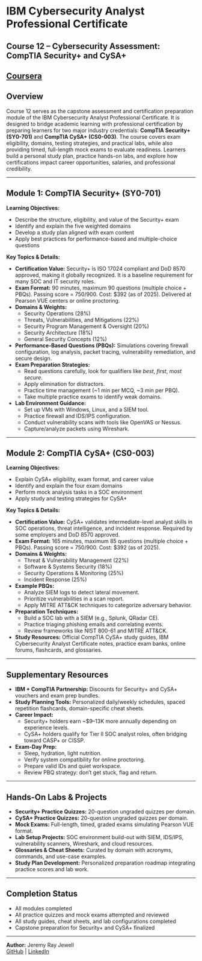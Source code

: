 # IBM Cybersecurity Analyst Professional Certificate  
## Course 12 – Cybersecurity Assessment: CompTIA Security+ and CySA+  

[Coursera](https://www.coursera.org/learn/cybersecurity-assessment-comptia-security-cysa/home/module/1)  
---

## Overview  
Course 12 serves as the capstone assessment and certification preparation module of the IBM Cybersecurity Analyst Professional Certificate. It is designed to bridge academic learning with professional certification by preparing learners for two major industry credentials: **CompTIA Security+ (SY0-701)** and **CompTIA CySA+ (CS0-003)**. The course covers exam eligibility, domains, testing strategies, and practical labs, while also providing timed, full-length mock exams to evaluate readiness. Learners build a personal study plan, practice hands-on labs, and explore how certifications impact career opportunities, salaries, and professional credibility.  

---

## Module 1: CompTIA Security+ (SY0-701)  
**Learning Objectives:**  
- Describe the structure, eligibility, and value of the Security+ exam  
- Identify and explain the five weighted domains  
- Develop a study plan aligned with exam content  
- Apply best practices for performance-based and multiple-choice questions  

**Key Topics & Details:**  
- **Certification Value:** Security+ is ISO 17024 compliant and DoD 8570 approved, making it globally recognized. It is a baseline requirement for many SOC and IT security roles.  
- **Exam Format:** 90 minutes, maximum 90 questions (multiple choice + PBQs). Passing score = 750/900. Cost: $392 (as of 2025). Delivered at Pearson VUE centers or online proctoring.  
- **Domains & Weights:**  
  - Security Operations (28%)  
  - Threats, Vulnerabilities, and Mitigations (22%)  
  - Security Program Management & Oversight (20%)  
  - Security Architecture (18%)  
  - General Security Concepts (12%)  
- **Performance-Based Questions (PBQs):** Simulations covering firewall configuration, log analysis, packet tracing, vulnerability remediation, and secure design.  
- **Exam Preparation Strategies:**  
  - Read questions carefully, look for qualifiers like *best*, *first*, *most secure*.  
  - Apply elimination for distractors.  
  - Practice time management (~1 min per MCQ, ~3 min per PBQ).  
  - Take multiple practice exams to identify weak domains.  
- **Lab Environment Guidance:**  
  - Set up VMs with Windows, Linux, and a SIEM tool.  
  - Practice firewall and IDS/IPS configuration.  
  - Conduct vulnerability scans with tools like OpenVAS or Nessus.  
  - Capture/analyze packets using Wireshark.  

---

## Module 2: CompTIA CySA+ (CS0-003)  
**Learning Objectives:**  
- Explain CySA+ eligibility, exam format, and career value  
- Identify and explain the four exam domains  
- Perform mock analysis tasks in a SOC environment  
- Apply study and testing strategies for CySA+  

**Key Topics & Details:**  
- **Certification Value:** CySA+ validates intermediate-level analyst skills in SOC operations, threat intelligence, and incident response. Required by some employers and DoD 8570 approved.  
- **Exam Format:** 165 minutes, maximum 85 questions (multiple choice + PBQs). Passing score = 750/900. Cost: $392 (as of 2025).  
- **Domains & Weights:**  
  - Threat & Vulnerability Management (22%)  
  - Software & Systems Security (18%)  
  - Security Operations & Monitoring (25%)  
  - Incident Response (25%)  
- **Example PBQs:**  
  - Analyze SIEM logs to detect lateral movement.  
  - Prioritize vulnerabilities in a scan report.  
  - Apply MITRE ATT&CK techniques to categorize adversary behavior.  
- **Preparation Techniques:**  
  - Build a SOC lab with a SIEM (e.g., Splunk, QRadar CE).  
  - Practice triaging phishing emails and correlating events.  
  - Review frameworks like NIST 800-61 and MITRE ATT&CK.  
- **Study Resources:** Official CompTIA CySA+ study guides, IBM Cybersecurity Analyst Certificate notes, practice exam banks, online forums, flashcards, and glossaries.  

---

## Supplementary Resources  
- **IBM + CompTIA Partnership:** Discounts for Security+ and CySA+ vouchers and exam prep bundles.  
- **Study Planning Tools:** Personalized daily/weekly schedules, spaced repetition flashcards, domain-specific cheat sheets.  
- **Career Impact:**  
  - Security+ holders earn ~$9–13K more annually depending on experience levels.  
  - CySA+ holders qualify for Tier II SOC analyst roles, often bridging toward CASP+ or CISSP.  
- **Exam-Day Prep:**  
  - Sleep, hydration, light nutrition.  
  - Verify system compatibility for online proctoring.  
  - Prepare valid IDs and quiet workspace.  
  - Review PBQ strategy: don’t get stuck, flag and return.  

---

## Hands-On Labs & Projects  
- **Security+ Practice Quizzes:** 20-question ungraded quizzes per domain.  
- **CySA+ Practice Quizzes:** 20-question ungraded quizzes per domain.  
- **Mock Exams:** Full-length, timed, graded exams simulating Pearson VUE format.  
- **Lab Setup Projects:** SOC environment build-out with SIEM, IDS/IPS, vulnerability scanners, Wireshark, and cloud resources.  
- **Glossaries & Cheat Sheets:** Curated by domain with acronyms, commands, and use-case examples.  
- **Study Plan Development:** Personalized preparation roadmap integrating practice scores and lab work.  

---

## Completion Status  
- All modules completed  
- All practice quizzes and mock exams attempted and reviewed  
- All study guides, cheat sheets, and lab configurations completed  
- Capstone preparation for Security+ and CySA+ finalized  

---

**Author:** Jeremy Ray Jewell  
[GitHub](https://github.com/jeremyrayjewell) | [LinkedIn](https://www.linkedin.com/in/jeremyrayjewell)  
